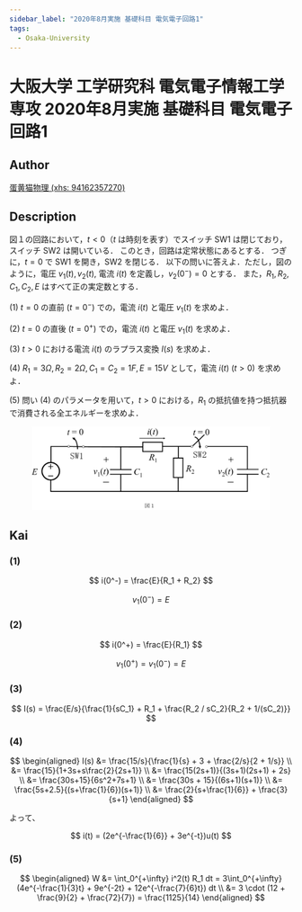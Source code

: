 ```yaml
---
sidebar_label: "2020年8月実施 基礎科目 電気電子回路1"
tags:
  - Osaka-University
---
```

# 大阪大学 工学研究科 電気電子情報工学専攻 2020年8月実施 基礎科目 電気電子回路1

## **Author**
[蛋黄猫物理 (xhs: 94162357270)](https://www.xiaohongshu.com/user/profile/67173192000000001e009fa7?xsec_token=YBaJbvO4qazzvNUB-8gkqSwFa4usRBcKTQe93j6tfxtPw=)

## **Description**
図１の回路において，$t < 0$（$t$ は時刻を表す）でスイッチ SW1 は閉じており，スイッチ SW2 は開いている．
このとき，回路は定常状態にあるとする．
つぎに，$t = 0$ で SW1 を開き，SW2 を閉じる．
以下の問いに答えよ．ただし，図のように，電圧 $v_1(t), v_2(t)$, 電流 $i(t)$ を定義し，$v_2(0^-) = 0$ とする．
また，$R_1, R_2, C_1, C_2,E$ はすべて正の実定数とする．

(1) $t = 0$ の直前 $(t = 0^-)$ での，電流 $i(t)$ と電圧 $v_1(t)$ を求めよ．

(2) $t = 0$ の直後 $(t = 0^+)$ での，電流 $i(t)$ と電圧 $v_1(t)$ を求めよ．

(3) $t > 0$ における電流 $i(t)$ のラプラス変換 $I(s)$ を求めよ．

(4) $R_1 = 3\Omega, R_2 = 2\Omega, C_1 = C_2 = 1 F, E = 15 V$ として，電流 $i(t)\ (t > 0)$ を求めよ．

(5) 問い (4) のパラメータを用いて，$t > 0$ における，$R_1$ の抵抗値を持つ抵抗器で消費される全エネルギーを求めよ． 

<figure style="text-align:center;">
  <img src="https://raw.githubusercontent.com/Myyura/the_kai_project_assets/main/kakomonn/osaka_university/engineering/eei_202008_electrical_circuit_1_p1.png" width="600" alt=""/>
</figure>

## **Kai**
### (1)

$$
i(0^-) = \frac{E}{R_1 + R_2}
$$

$$
v_1(0^-) = E
$$

### (2)

$$
i(0^+) = \frac{E}{R_1}
$$

$$
v_1(0^+) = v_1(0^-) = E
$$

### (3)

$$
I(s) = \frac{E/s}{\frac{1}{sC_1} + R_1 + \frac{R_2 / sC_2}{R_2 + 1/(sC_2)}}
$$

### (4)

$$
\begin{aligned}
    I(s) &= \frac{15/s}{\frac{1}{s} + 3 + \frac{2/s}{2 + 1/s}} \\
    &= \frac{15}{1+3s+s\frac{2}{2s+1}} \\
    &= \frac{15(2s+1)}{(3s+1)(2s+1) + 2s} \\
    &= \frac{30s+15}{6s^2+7s+1} \\
    &= \frac{30s + 15}{(6s+1)(s+1)} \\
    &= \frac{5s+2.5}{(s+\frac{1}{6})(s+1)} \\
    &= \frac{2}{s+\frac{1}{6}} + \frac{3}{s+1}
\end{aligned}
$$

よって、

$$
i(t) = (2e^{-\frac{1}{6}} + 3e^{-t})u(t)
$$

### (5)

$$
\begin{aligned}
    W &= \int_0^{+\infty} i^2(t) R_1 dt = 3\int_0^{+\infty} (4e^{-\frac{1}{3}t} + 9e^{-2t} + 12e^{-\frac{7}{6}t}) dt \\
    &= 3 \cdot (12 + \frac{9}{2} + \frac{72}{7}) = \frac{1125}{14}
\end{aligned}
$$
